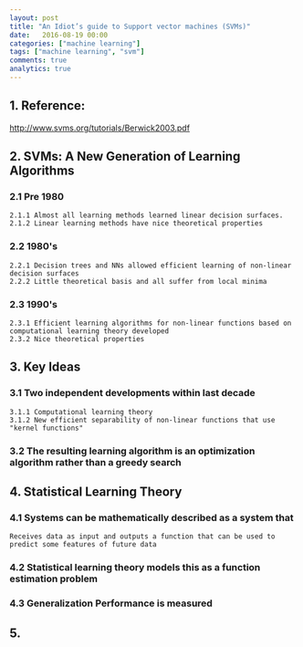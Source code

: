 ```yaml
---
layout: post
title: "An Idiot’s guide to Support vector machines (SVMs)"
date:   2016-08-19 00:00
categories: ["machine learning"]
tags: ["machine learning", "svm"]
comments: true
analytics: true
---
```


<span/>

## 1. Reference:

http://www.svms.org/tutorials/Berwick2003.pdf

## 2. SVMs: A New Generation of Learning Algorithms

### 2.1 Pre 1980
    2.1.1 Almost all learning methods learned linear decision surfaces.
    2.1.2 Linear learning methods have nice theoretical properties

### 2.2 1980's
    2.2.1 Decision trees and NNs allowed efficient learning of non-linear decision surfaces
    2.2.2 Little theoretical basis and all suffer from local minima

### 2.3 1990's
    2.3.1 Efficient learning algorithms for non-linear functions based on computational learning theory developed
    2.3.2 Nice theoretical properties

## 3. Key Ideas

### 3.1 Two independent developments within last decade
    3.1.1 Computational learning theory
    3.1.2 New efficient separability of non-linear functions that use "kernel functions"

### 3.2 The resulting learning algorithm is an optimization algorithm rather than a greedy search

## 4. Statistical Learning Theory

### 4.1 Systems can be mathematically described as a system that
    Receives data as input and outputs a function that can be used to predict some features of future data

### 4.2 Statistical learning theory models this as a function estimation problem

### 4.3 Generalization Performance is measured

## 5. 